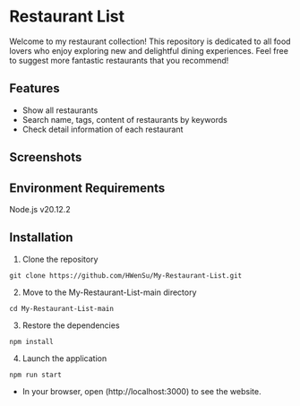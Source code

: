 # Restaurant List
Welcome to my restaurant collection! 
This repository is dedicated to all food lovers who enjoy exploring new and delightful dining experiences. 
Feel free to suggest more fantastic restaurants that you recommend!

## Features
+ Show all restaurants
+ Search name, tags, content of restaurants by keywords
+ Check detail information of each restaurant

## Screenshots


## Environment Requirements
Node.js v20.12.2

## Installation
1. Clone the repository
   
```
git clone https://github.com/HWenSu/My-Restaurant-List.git
```
2. Move to the My-Restaurant-List-main directory
   
```
cd My-Restaurant-List-main
```
3. Restore the dependencies
   
```
npm install
```
4. Launch the application
   
```
npm run start
```
* In your browser, open (http://localhost:3000) to see the website.


